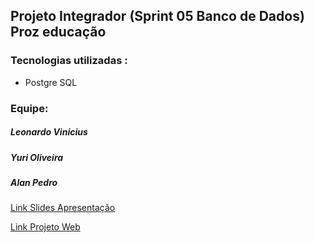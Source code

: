 ## Projeto Integrador (Sprint 05 Banco de Dados) Proz educação
<h3> Tecnologias utilizadas :</h3>
<ul>
    <li>Postgre SQL</li>
</ul>
<h3>Equipe:</h3>
<h5>Leonardo Vinicius</h5>
<h5>Yuri Oliveira</h5>
<h5>Alan Pedro</h5>

[Link Slides Apresentação](https://www.canva.com/design/DAGQgwkBTN8/d8ZLhYwI2zxHuKQIxHS0CQ/edit)
 
[Link Projeto Web](https://alanpedrod.github.io/sprint-04-projeto-integrador-css/) 
